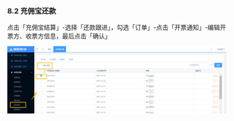 ### 8.2 充佣宝还款

点击「充佣宝结算」-选择「还款跟进」，勾选「订单」-点击「开票通知」-编辑开票方、收票方信息，最后点击「确认」

![](/assets/import.png还款2)

